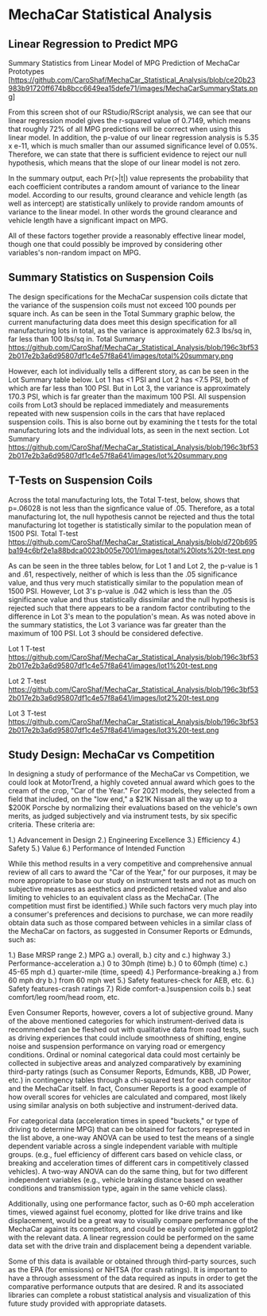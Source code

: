 # MechaCar Statistical Analysis

## Linear Regression to Predict MPG
Summary Statistics from Linear Model of MPG Prediction of MechaCar Prototypes  [https://github.com/CaroShaf/MechaCar_Statistical_Analysis/blob/ce20b23983b91720ff674b8bcc6649ea15defe71/images/MechaCarSummaryStats.png]

From this screen shot of our RStudio/RScript analysis, we can see that our linear regression model gives the r-squared value of 0.7149, which means that roughly 72% of all MPG
predictions will be correct when using this linear model. In addition, the p-value of our linear regression analysis is 5.35 x e-11, which is much smaller than our assumed
significance level of 0.05%. Therefore, we can state that there is sufficient evidence to reject our null hypothesis, which means that the slope of our linear model is not zero.

In the summary output, each Pr(>|t|) value represents the probability that each coefficient contributes a random amount of variance to the linear model. According to our 
results, ground clearance and vehicle length (as well as intercept) are statistically unlikely to provide random amounts of variance to the linear model. In other words the 
ground clearance and vehicle length have a significant impact on MPG.

All of these factors together provide a reasonably effective linear model, though one that could possibly be improved by considering other variables's non-random impact on MPG.

## Summary Statistics on Suspension Coils
The design specifications for the MechaCar suspension coils dictate that the variance of the suspension coils must not exceed 100 pounds per square inch. As can be seen in the
Total Summary graphic below, the current manufacturing data does meet this design specification for all manufacturing lots in total, as the variance is approximately 62.3 lbs/sq 
in, far less than 100 lbs/sq in. 
Total Summary https://github.com/CaroShaf/MechaCar_Statistical_Analysis/blob/196c3bf532b017e2b3a6d95807df1c4e57f8a641/images/total%20summary.png

However, each lot individually tells a different story, as can be seen in the Lot Summary table below.  Lot 1 has <1 PSI and Lot 2 has <7.5 PSI, both of which are 
far less than 100 PSI.  But in Lot 3, the variance is approximately 170.3 PSI, which is far greater than the maximum 100 PSI.  All suspension coils from Lot3 
should be replaced immediately and measurements repeated with new suspension coils in the cars that have replaced suspension coils.  This is also borne out by examining the t
tests for the total manufacturing lots and the individual lots, as seen in the next section.
Lot Summary https://github.com/CaroShaf/MechaCar_Statistical_Analysis/blob/196c3bf532b017e2b3a6d95807df1c4e57f8a641/images/lot%20summary.png


## T-Tests on Suspension Coils
Across the total manufacturing lots, the Total T-test, below, shows that p=.06028 is not less than the signficance value of .05.  Therefore, as a total manufacturing lot, the null hypothesis cannot be rejected and thus the total manufacturing lot together is statistically similar to the population mean of 1500 PSI.
Total T-test https://github.com/CaroShaf/MechaCar_Statistical_Analysis/blob/d720b695ba194c6bf2e1a88bdca0023b005e7001/images/total%20lots%20t-test.png

As can be seen in the three tables below, for Lot 1 and Lot 2, the p-value is 1 and .61, respectively, neither of which is less than the .05 significance value, and thus very 
much statistically similar to the population mean of 1500 PSI.  However, Lot 3's p-value is .042 which is less than the .05 significance value and thus statistically dissimilar
and the null hypothesis is rejected such that there appears to be a random factor contributing to the difference in Lot 3's mean to the population's mean.  As was noted above in
the summary statistics, the Lot 3 variance was far greater than the maximum of 100 PSI.  Lot 3 should be considered defective.

Lot 1 T-test https://github.com/CaroShaf/MechaCar_Statistical_Analysis/blob/196c3bf532b017e2b3a6d95807df1c4e57f8a641/images/lot1%20t-test.png

Lot 2 T-test https://github.com/CaroShaf/MechaCar_Statistical_Analysis/blob/196c3bf532b017e2b3a6d95807df1c4e57f8a641/images/lot2%20t-test.png

Lot 3 T-test https://github.com/CaroShaf/MechaCar_Statistical_Analysis/blob/196c3bf532b017e2b3a6d95807df1c4e57f8a641/images/lot3%20t-test.png


## Study Design: MechaCar vs Competition

In designing a study of performance of the MechaCar vs Competition, we could look at MotorTrend, a highly coveted annual award which goes to the cream of the crop, "Car of the
Year." For 2021 models, they selected from a field that included, on the "low end," a $21K Nissan all the way up to a $200K Porsche by normalizing their evaluations based on
the vehicle's own merits, as judged subjectively and via instrument tests, by six specific criteria.  These criteria are:

1.) Advancement in Design
2.) Engineering Excellence
3.) Efficiency
4.) Safety
5.) Value
6.) Performance of Intended Function

While this method results in a very competitive and comprehensive annual review of all cars to award the "Car of the Year," for our purposes, it may be more appropriate to base
our study on instrument tests and not as much on subjective measures as aesthetics and predicted retained value and also limiting to vehicles to an equivalent class as the
MechaCar. (The competition must first be identified.)  While such factors very much play into a consumer's preferences and decisions to purchase, we can more readily obtain data
such as those compared between vehicles in a similar class of the MechaCar on factors, as suggested in Consumer Reports or Edmunds, such as:

1.) Base MRSP range
2.) MPG a.) overall, b.) city and c.) highway
3.) Performance-acceleration a.) 0 to 30mph (time) b.) 0 to 60mph (time) c.) 45-65 mph d.) quarter-mile (time, speed)
4.) Performance-breaking a.) from 60 mph dry b.) from 60 mph wet
5.) Safety features-check for AEB, etc.
6.) Safety features-crash ratings
7.) Ride comfort-a.)suspension coils b.) seat comfort/leg room/head room, etc.

Even Consumer Reports, however, covers a lot of subjective ground.  Many of the above mentioned categories for which instrument-derived data is recommended can be fleshed out
with qualitative data from road tests, such as driving experiences that could include smoothness of shifting, engine noise and suspension performance on varying road or
emergency conditions. Ordinal or nominal categorical data could most certainly be collected in subjective areas and analyzed comparatively by examining third-party ratings (such
as Consumer Reports, Edmunds, KBB, JD Power, etc.) in contingency tables through a chi-squared test for each competitor and the MechaCar itself.  In fact, Consumer Reports is a
good example of how overall scores for vehicles are calculated and compared, most likely using similar analysis on both subjective and instrument-derived data.

For categorical data (acceleration times in speed "buckets," or type of driving to determine MPG) that can be obtained for factors represented in the list above, a one-way ANOVA 
can be used to test the means of a single dependent variable across a single independent variable with multiple groups. (e.g., fuel efficiency of different cars based on vehicle 
class, or breaking and acceleration times of different cars in competitively classed vehicles).  A two-way ANOVA can do the same thing, but for two different independent 
variables (e.g., vehicle braking distance based on weather conditions and transmission type, again in the same vehicle class).

Additionally, using one performance factor, such as 0-60 mph acceleration times, viewed against fuel economy, plotted for like drive trains and like displacement, would be a
great way to visually compare performance of the MechaCar against its competitors, and could be easily completed in ggplot2 with the relevant data.  A linear regression could be
performed on the same data set with the drive train and displacement being a dependent variable.

Some of this data is available or obtained through third-party sources, such as the EPA (for emissions) or NHTSA (for crash ratings). It is important to have a through
assessment of the data required as inputs in order to get the comparative performance outputs that are desired.  R and its associated libraries can complete 
a robust statistical analysis and visualization of this future study provided with appropriate datasets.



